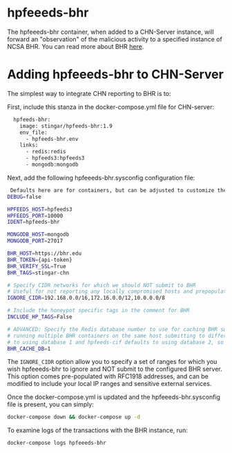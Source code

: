 hpfeeeds-bhr
=============
The hpfeeeds-bhr container, when added to a CHN-Server instance, will forward 
an "observation" of the malicious activity to a specified instance of NCSA BHR. You can read more about BHR [here](https://github.com/ncsa/bhr-site).

# Adding hpfeeeds-bhr to CHN-Server
The simplest way to integrate CHN reporting to BHR is to:

First, include this stanza in the docker-compose.yml file for CHN-server:
```dockerfile
  hpfeeds-bhr:
    image: stingar/hpfeeds-bhr:1.9
    env_file:
      - hpfeeds-bhr.env
    links:
      - redis:redis
      - hpfeeds3:hpfeeds3
      - mongodb:mongodb
```
Next, add the following hpfeeeds-bhr.sysconfig configuration file:
```bash
 Defaults here are for containers, but can be adjusted to customize the containers
DEBUG=false

HPFEEDS_HOST=hpfeeds3
HPFEEDS_PORT=10000
IDENT=hpfeeds-bhr

MONGODB_HOST=mongodb
MONGODB_PORT=27017

BHR_HOST=https://bhr.edu
BHR_TOKEN={api-token}
BHR_VERIFY_SSL=True
BHR_TAGS=stingar-chn

# Specify CIDR networks for which we should NOT submit to BHR
# Useful for not reporting any locally compromised hosts and prepopulated with RFC1918 addresses
IGNORE_CIDR=192.168.0.0/16,172.16.0.0/12,10.0.0.0/8

# Include the honeypot specific tags in the comment for BHR
INCLUDE_HP_TAGS=False

# ADVANCED: Specify the Redis database number to use for caching BHR submissions. This is only necessary when
# running multiple BHR containers on the same host submitting to different instances. Note that hpfeeds-bhr defaults
# to using database 1 and hpfeeds-cif defaults to using database 2, so generally safe choices are in the range of 3-15.
BHR_CACHE_DB=1
```
The `IGNORE_CIDR` option allow you to specify a set of ranges for which you wish hpfeeeds-bhr to ignore and NOT submit
 to the configured BHR server. This option comes pre-populated with RFC1918 addresses, and can be modified to include
  your local IP ranges and sensitive external services. 

Once the docker-compose.yml is updated and the hpfeeeds-bhr.sysconfig file is 
present, you can simply:

```bash
docker-compose down && docker-compose up -d
```
To examine logs of the transactions with the BHR instance, run:

```bash
docker-compose logs hpfeeeds-bhr
```
